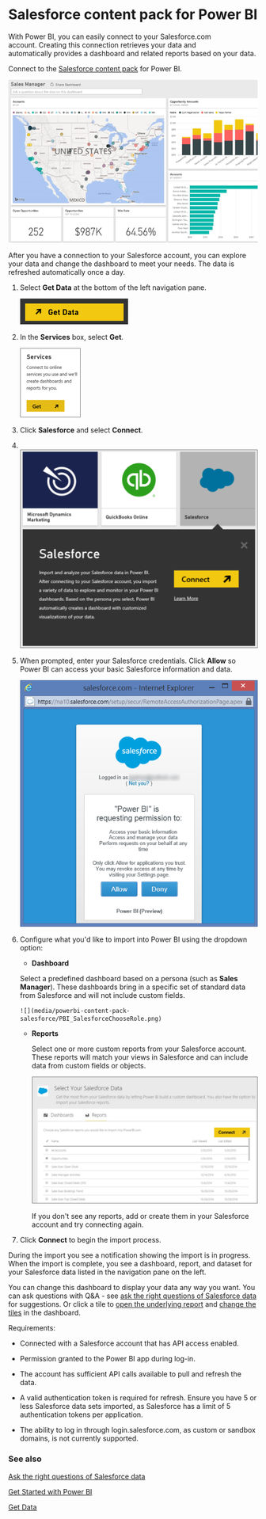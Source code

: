 ﻿<properties 
   pageTitle="Salesforce content pack for Power BI"
   description="Salesforce content pack for Power BI"
   services="powerbi" 
   documentationCenter="" 
   authors="v-anpasi" 
   manager="mblythe" 
   editor=""
   tags=""/>
 
<tags
   ms.service="powerbi"
   ms.devlang="NA"
   ms.topic="article"
   ms.tgt_pltfrm="NA"
   ms.workload="powerbi"
   ms.date="09/28/2015"
   ms.author="v-anpasi"/>
# Salesforce content pack for Power BI

With Power BI, you can easily connect to your Salesforce.com account. Creating this connection retrieves your data and automatically provides a dashboard and related reports based on your data.

Connect to the [Salesforce content pack](https://app.powerbi.com/getdata/services/salesforce) for Power BI.

![](media/powerbi-content-pack-salesforce/PBI_GetDataSalesforceDash.png)

After you have a connection to your Salesforce account, you can explore your data and change the dashboard to meet your needs. The data is refreshed automatically once a day.

1.  Select **Get Data** at the bottom of the left navigation pane.

	![](media/powerbi-content-pack-salesforce/PBI_GetData.png) 

2.  In the **Services** box, select **Get**.

	![](media/powerbi-content-pack-salesforce/PBI_GetServices.png) 

3.  Click **Salesforce** and select **Connect**.  

4.   ![](media/powerbi-content-pack-salesforce/PBI_SalesforceConnect.png)

5.  When prompted, enter your Salesforce credentials. Click **Allow** so Power BI can access your basic Salesforce information and data.

	![](media/powerbi-content-pack-salesforce/SF_authorize.png)

6.	Configure what you'd like to import into Power BI using the dropdown option:

	-  **Dashboard**

     Select a predefined dashboard based on a persona (such as **Sales Manager**). These dashboards bring in a specific set of standard data from Salesforce and will not include custom fields.

		![](media/powerbi-content-pack-salesforce/PBI_SalesforceChooseRole.png)

	-	**Reports**

		Select one or more custom reports from your Salesforce account. These reports will match your views in Salesforce and can include data from custom fields or objects.

		![](media/powerbi-content-pack-salesforce/PBI_SalesforceReports.png)

		If you don't see any reports, add or create them in your Salesforce account and try connecting again.

7.  Click **Connect** to begin the import process. 

During the import you see a notification showing the import is in progress. When the import is complete, you see a dashboard, report, and dataset for your Salesforce data listed in the navigation pane on the left.

You can change this dashboard to display your data any way you want. You can ask questions with Q&A - see [ask the right questions of Salesforce data](http://support.powerbi.com/knowledgebase/articles/475138) for suggestions. Or click a tile to [open the underlying report](http://support.powerbi.com/knowledgebase/articles/425669) and [change the tiles](http://support.powerbi.com/knowledgebase/articles/424878) in the dashboard.


Requirements:

-   Connected with a Salesforce account that has API access enabled.

-   Permission granted to the Power BI app during log-in.

-   The account has sufficient API calls available to pull and refresh the data.

-   A valid authentication token is required for refresh. Ensure you have 5 or less Salesforce data sets imported, as Salesforce has a limit of 5 authentication tokens per application.

-   The ability to log in through login.salesforce.com, as custom or sandbox domains, is not currently supported.

### See also

[Ask the right questions of Salesforce data](http://support.powerbi.com/knowledgebase/articles/475138)

[Get Started with Power BI](http://support.powerbi.com/knowledgebase/articles/430814)

[Get Data](http://support.powerbi.com/knowledgebase/topics/63369-get-data)

